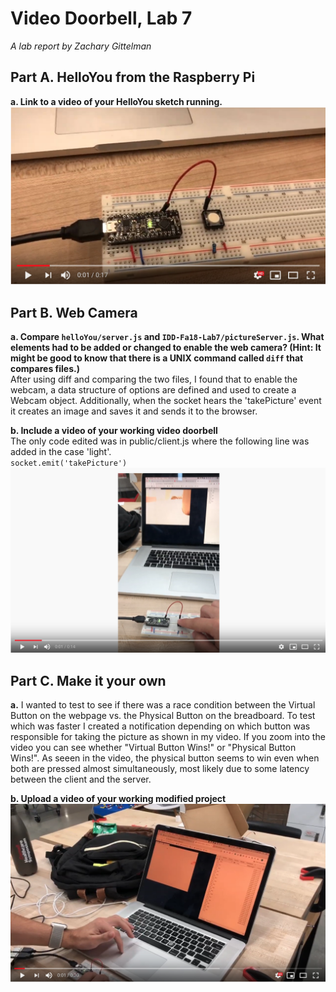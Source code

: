 # Video Doorbell, Lab 7

*A lab report by Zachary Gittelman*

## Part A. HelloYou from the Raspberry Pi

**a. Link to a video of your HelloYou sketch running.**
[![Thumb](https://github.com/zachgitt/IDD-Fa19-Lab7/blob/master/thumb.png)](https://youtu.be/kX_qeujrImk)

## Part B. Web Camera
**a. Compare `helloYou/server.js` and `IDD-Fa18-Lab7/pictureServer.js`. What elements had to be added or changed to enable the web camera? (Hint: It might be good to know that there is a UNIX command called `diff` that compares files.)** <br>
After using diff and comparing the two files, I found that to enable the webcam, a data structure of options are defined and used to create a Webcam object. Additionally, when the socket hears the 'takePicture' event it creates an image and saves it and sends it to the browser.

**b. Include a video of your working video doorbell** <br>
The only code edited was in public/client.js where the following line was added in the case 'light'. <br>
`socket.emit('takePicture')`
[![Thumb](https://github.com/zachgitt/IDD-Fa19-Lab7/blob/master/web_thumb.png)](https://youtu.be/59-ZnLk0sHs)


## Part C. Make it your own

**a.**
I wanted to test to see if there was a race condition between the Virtual Button on the webpage vs. the Physical Button on the breadboard. To test which was faster I created a notification depending on which button was responsible for taking the picture as shown in my video. If you zoom into the video you can see whether "Virtual Button Wins!" or "Physical Button Wins!". As seeen in the video, the physical button seems to win even when both are pressed almost simultaneously, most likely due to some latency between the client and the server.

**b. Upload a video of your working modified project** <br>
[![Thumb](https://github.com/zachgitt/IDD-Fa19-Lab7/blob/master/race.png)](https://youtu.be/ZkSpn88RAd4)


